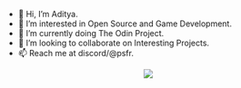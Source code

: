 - 👋 Hi, I’m Aditya.
- 👀 I’m interested in Open Source and Game Development.
- 🌱 I’m currently doing The Odin Project.
- 💞️ I’m looking to collaborate on Interesting Projects.
- 📫 Reach me at discord/@psfr.


<p align="center">
  <a href="https://skillicons.dev">
    <img src="https://skillicons.dev/icons?i=js,html,css,c,cpp,py,git,linux,figma,blender" />
  </a>
</p>

<!---
adityax4/adityax4 is a ✨ special ✨ repository because its `README.md` (this file) appears on your GitHub profile.
You can click the Preview link to take a look at your changes.
--->
